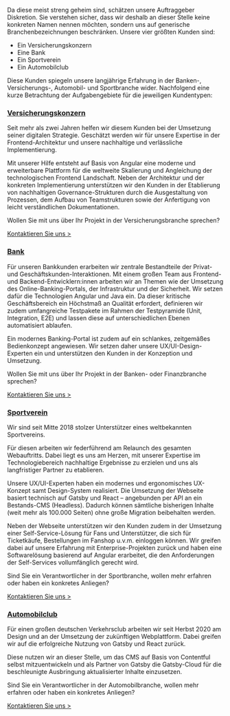 Da diese meist streng geheim sind, schätzen unsere Auftraggeber Diskretion. Sie verstehen sicher, dass wir deshalb an
dieser Stelle keine konkreten Namen nennen möchten, sondern uns auf generische Branchenbezeichnungen beschränken. Unsere
vier größten Kunden sind:

- Ein Versicherungskonzern
- Eine Bank
- Ein Sportverein
- Ein Automobilclub

Diese Kunden spiegeln unsere langjährige Erfahrung in der Banken-, Versicherungs-, Automobil- und Sportbranche wider.
Nachfolgend eine kurze Betrachtung der Aufgabengebiete für die jeweiligen Kundentypen:

### [Versicherungskonzern](#versicherungskonzern)

Seit mehr als zwei Jahren helfen wir diesem Kunden bei der Umsetzung seiner digitalen Strategie. Geschätzt werden wir
für unsere Expertise in der Frontend-Architektur und unsere nachhaltige und verlässliche Implementierung.

Mit unserer Hilfe entsteht auf Basis von Angular eine moderne und erweiterbare Plattform für die weltweite Skalierung
und Angleichung der technologischen Frontend Landschaft. Neben der Architektur und der konkreten Implementierung
unterstützen wir den Kunden in der Etablierung von nachhaltigen Governance-Strukturen durch die Ausgestaltung von
Prozessen, dem Aufbau von Teamstrukturen sowie der Anfertigung von leicht verständlichen Dokumentationen.

Wollen Sie mit uns über Ihr Projekt in der Versicherungsbranche sprechen?

[Kontaktieren Sie uns >](/contact)

### [Bank](#bank)

Für unseren Bankkunden erarbeiten wir zentrale Bestandteile der Privat- und Geschäftskunden-Interaktionen. Mit einem
großen Team aus Frontend- und Backend-Entwicklern:innen arbeiten wir an Themen wie der Umsetzung des
Online-Banking-Portals, der Infrastruktur und der Sicherheit. Wir setzen dafür die Technologien Angular und Java ein. Da
dieser kritische Geschäftsbereich ein Höchstmaß an Qualität erfordert, definieren wir zudem umfangreiche Testpakete im
Rahmen der Testpyramide (Unit, Integration, E2E) und lassen diese auf unterschiedlichen Ebenen automatisiert ablaufen.

Ein modernes Banking-Portal ist zudem auf ein schlankes, zeitgemäßes Bedienkonzept angewiesen. Wir setzen daher unsere
UX/UI-Design-Experten ein und unterstützen den Kunden in der Konzeption und Umsetzung.

Wollen Sie mit uns über Ihr Projekt in der Banken- oder Finanzbranche sprechen?

[Kontaktieren Sie uns >](/contact)

### [Sportverein](#sportverein)

Wir sind seit Mitte 2018 stolzer Unterstützer eines weltbekannten Sportvereins.

Für diesen arbeiten wir federführend am Relaunch des gesamten Webauftritts. Dabei liegt es uns am Herzen, mit unserer
Expertise im Technologiebereich nachhaltige Ergebnisse zu erzielen und uns als langfristiger Partner zu etablieren.

Unsere UX/UI-Experten haben ein modernes und ergonomisches UX-Konzept samt Design-System realisiert. Die Umsetzung der
Webseite basiert technisch auf Gatsby und React – angebunden per API an ein Bestands-CMS (Headless). Dadurch können
sämtliche bisherigen Inhalte (weit mehr als 100.000 Seiten) ohne große Migration beibehalten werden.

Neben der Webseite unterstützen wir den Kunden zudem in der Umsetzung einer Self-Service-Lösung für Fans und
Unterstützer, die sich für Ticketkäufe, Bestellungen im Fanshop u.v.m. einloggen können. Wir greifen dabei auf unsere
Erfahrung mit Enterprise-Projekten zurück und haben eine Softwarelösung basierend auf Angular erarbeitet, die den
Anforderungen der Self-Services vollumfänglich gerecht wird.

Sind Sie ein Verantwortlicher in der Sportbranche, wollen mehr erfahren oder haben ein konkretes Anliegen?

[Kontaktieren Sie uns >](/contact)

### [Automobilclub](#automobilclub)

Für einen großen deutschen Verkehrsclub arbeiten wir seit Herbst 2020 am Design und an der Umsetzung der zukünftigen
Webplattform. Dabei greifen wir auf die erfolgreiche Nutzung von Gatsby und React zurück.

Diese nutzen wir an dieser Stelle, um das CMS auf Basis von Contentful selbst mitzuentwickeln und als Partner von Gatsby
die Gatsby-Cloud für die beschleunigte Ausbringung aktualisierter Inhalte einzusetzen.

Sind Sie ein Verantwortlicher in der Automobilbranche, wollen mehr erfahren oder haben ein konkretes Anliegen?

[Kontaktieren Sie uns >](/contact)
